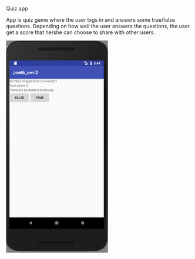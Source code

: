 Quiz app

App is quiz game where the user logs in and answers some true/false questions. Depending on how well the user answers the questions, the user get a score that he/she can choose to share with other users.

![Alt text](https://github.com/StudentThom/Quiz-app/blob/master/screenshot1.png "Titel")
